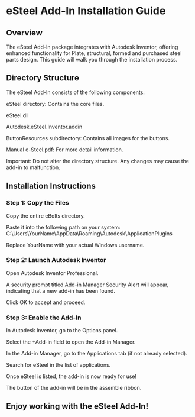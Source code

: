 # eSteel Add-In Installation Guide
## Overview
The eSteel Add-In package integrates with Autodesk Inventor, offering enhanced functionality for Plate, structural, formed and purchased steel parts design. This guide will walk you through the installation process.

## Directory Structure
The eSteel Add-In consists of the following components:

eSteel directory: Contains the core files.

eSteel.dll

Autodesk.eSteel.Inventor.addin

ButtonResources subdirectory: Contains all images for the buttons.

Manual e-Steel.pdf: For more detail information.

Important: Do not alter the directory structure. Any changes may cause the add-in to malfunction.

## Installation Instructions
### Step 1: Copy the Files

Copy the entire eBolts directory.

Paste it into the following path on your system:  C:\Users\YourName\AppData\Roaming\Autodesk\ApplicationPlugins

Replace YourName with your actual Windows username.

### Step 2: Launch Autodesk Inventor

Open Autodesk Inventor Professional.

A security prompt titled Add-in Manager Security Alert will appear, indicating that a new add-in has been found.

Click OK to accept and proceed.
### Step 3: Enable the Add-In

In Autodesk Inventor, go to the Options panel.

Select the +Add-in field to open the Add-in Manager.

In the Add-in Manager, go to the Applications tab (if not already selected).

Search for eSteel in the list of applications.

Once eSteel is listed, the add-in is now ready for use!

The button of the add-in will be in the assemble ribbon.

## Enjoy working with the eSteel Add-In!
